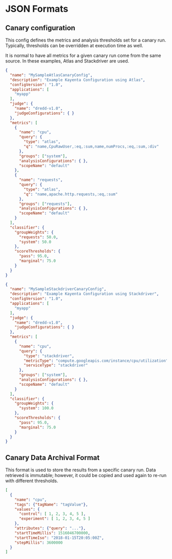 # JSON Formats

## Canary configuration

This config defines the metrics and analysis thresholds set for a canary run.
Typically, thresholds can be overridden at execution time as well.

It is normal to have all metrics for a given canary run come from the same source.  In these examples,
Atlas and Stackdriver are used.


```JSON
{
  "name": "MySampleAtlasCanaryConfig",
  "description": "Example Kayenta Configuration using Atlas",
  "configVersion": "1.0",
  "applications": [
    "myapp"
  ],
  "judge": {
    "name": "dredd-v1.0",
    "judgeConfigurations": { }
  },
  "metrics": [
    {
      "name": "cpu",
      "query": {
        "type": "atlas",
        "q": "name,CpuRawUser,:eq,:sum,name,numProcs,:eq,:sum,:div"
      },
      "groups": ["system"],
      "analysisConfigurations": { },
      "scopeName": "default"
    },
    {
      "name": "requests",
      "query": {
        "type": "atlas",
        "q": "name,apache.http.requests,:eq,:sum"
      },
      "groups": ["requests"],
      "analysisConfigurations": { },
      "scopeName": "default"
    }
  ],
  "classifier": {
    "groupWeights": {
      "requests": 50.0,
      "system": 50.0
    },
    "scoreThresholds": {
      "pass": 95.0,
      "marginal": 75.0
    }
  }
}
```
```JSON
{
  "name": "MySampleStackdriverCanaryConfig",
  "description": "Example Kayenta Configuration using Stackdriver",
  "configVersion": "1.0",
  "applications": [
    "myapp"
  ],
  "judge": {
    "name": "dredd-v1.0",
    "judgeConfigurations": { }
  },
  "metrics": [
    {
      "name": "cpu",
      "query": {
        "type": "stackdriver",
        "metricType": "compute.googleapis.com/instance/cpu/utilization",
        "serviceType": "stackdriver"
      },
      "groups": ["system"],
      "analysisConfigurations": { },
      "scopeName": "default"
    }
  ],
  "classifier": {
    "groupWeights": {
      "system": 100.0
    },
    "scoreThresholds": {
      "pass": 95.0,
      "marginal": 75.0
    }
  }
}
```

## Canary Data Archival Format

This format is used to store the results from a specific canary run.
Data retrieved is immutable; however, it could be copied and used again
to re-run with different thresholds.

```JSON
[
  {
    "name": "cpu",
    "tags": {"tagName": "tagValue"},
    "values": {
      "control": [ 1, 2, 3, 4, 5 ],
      "experiment": [ 1, 2, 3, 4, 5 ]
    },
    "attributes": {"query": "..."},
    "startTimeMillis": 1516046700000,
    "startTimeIso": "2018-01-15T20:05:00Z",
    "stepMillis": 3600000
  }
]
```

